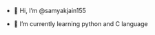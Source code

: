 - 👋 Hi, I’m @samyakjain155
  
- 🌱 I’m currently learning python and C language

<!---
samyakjain155/samyakjain155 is a ✨ special ✨ repository because its `README.md` (this file) appears on your GitHub profile.
You can click the Preview link to take a look at your changes.
--->
